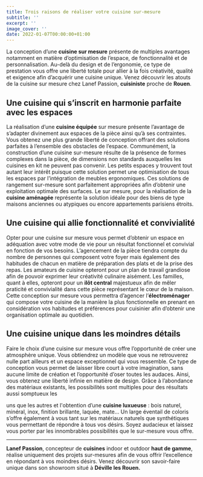 ```yaml
---
title: Trois raisons de réaliser votre cuisine sur-mesure
subtitle: ''
excerpt: ''
image_cover: ''
date: 2022-01-07T00:00:00+01:00
---
```

La conception d’une **cuisine sur mesure** présente de multiples avantages notamment en matière d’optimisation de l’espace, de fonctionnalité et de personnalisation. Au-delà du design et de l’ergonomie, ce type de prestation vous offre une liberté totale pour allier à la fois créativité, qualité et exigence afin d’acquérir une cuisine unique. Venez découvrir les atouts de la cuisine sur mesure chez Lanef Passion, **cuisiniste** proche de **Rouen**.

## **Une cuisine qui s’inscrit en harmonie parfaite avec les espaces**

La réalisation d’une **cuisine équipée** sur mesure présente l’avantage de s’adapter divinement aux espaces de la pièce ainsi qu’à ses contraintes. Vous obtenez une plus grande liberté de conception offrant des solutions parfaites à l’ensemble des obstacles de l’espace. Communément, la construction d’une cuisine sur-mesure résulte de la présence de formes complexes dans la pièce, de dimensions non standards auxquelles les cuisines en kit ne peuvent pas convenir. Les petits espaces y trouvent tout autant leur intérêt puisque cette solution permet une optimisation de tous les espaces par l’intégration de meubles ergonomiques. Ces solutions de rangement sur-mesure sont parfaitement appropriées afin d’obtenir une exploitation optimale des surfaces. Le sur mesure, pour la réalisation de la **cuisine aménagée** représente la solution idéale pour des biens de type maisons anciennes ou atypiques ou encore appartements parisiens étroits.

## **Une cuisine qui allie fonctionnalité et convivialité**

Opter pour une cuisine sur mesure vous permet d’obtenir un espace en adéquation avec votre mode de vie pour un résultat fonctionnel et convivial en fonction de vos besoins. L’agencement de la pièce tiendra compte du nombre de personnes qui composent votre foyer mais également des habitudes de chacun en matière de préparation des plats et de la prise des repas. Les amateurs de cuisine opteront pour un plan de travail grandiose afin de pouvoir exprimer leur créativité culinaire aisément. Les familles, quant à elles, opteront pour un **ilôt central** majestueux afin de mêler praticité et convivialité dans cette pièce représentant le cœur de la maison. Cette conception sur mesure vous permettra d’agencer l’**électroménager** qui compose votre cuisine de la manière la plus fonctionnelle en prenant en considération vos habitudes et préférences pour cuisinier afin d’obtenir une organisation optimale au quotidien.

## **Une cuisine unique dans les moindres détails**

Faire le choix d’une cuisine sur mesure vous offre l’opportunité de créer une atmosphère unique. Vous obtiendrez un modèle que vous ne retrouverez nulle part ailleurs et un espace exceptionnel qui vous ressemble. Ce type de conception vous permet de laisser libre court à votre imagination, sans aucune limite de création et l’opportunité d’oser toutes les audaces. Ainsi, vous obtenez une liberté infinie en matière de design. Grâce à l’abondance des matériaux existants, les possibilités sont multiples pour des résultats aussi somptueux les

uns que les autres et l'obtention d’une **cuisine luxueuse** : bois naturel, minéral, inox, finition brillante, laquée, mate... Un large éventail de coloris s’offre également à vous tant sur les matériaux naturels que synthétiques vous permettant de répondre à tous vos désirs. Soyez audacieux et laissez vous porter par les innombrables possibilités que le sur-mesure vous offre.

***

**Lanef Passion**, concepteur de **cuisines** indoor et outdoor **haut de gamme**, réalise uniquement des projets sur-mesures afin de vous offrir l’excellence en répondant à vos moindres désirs. Venez découvrir son savoir-faire unique dans son showroom situé à **Déville les Rouen.**